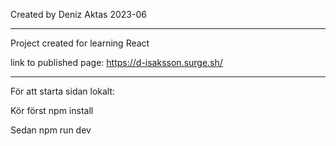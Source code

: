 Created by Deniz Aktas 2023-06

-------------------
 
Project created for learning React

link to published page: https://d-isaksson.surge.sh/

-------------------
 
För att starta sidan lokalt:

Kör först 
  npm install

Sedan 
  npm run dev
